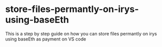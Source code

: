 # store-files-permantly-on-irys-using-baseEth
This is a step by step guide on how you can store files permantly on irys using baseEth as payment on VS code
